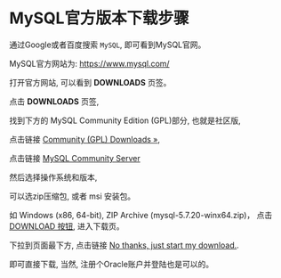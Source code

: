 # MySQL官方版本下载步骤

通过Google或者百度搜索 `MySQL`, 即可看到MySQL官网。

MySQL官方网站为: <https://www.mysql.com/>

打开官方网站, 可以看到 **DOWNLOADS** 页签。 

点击 **DOWNLOADS** 页签,

找到下方的 MySQL Community Edition (GPL)部分, 也就是社区版,

点击链接 [Community (GPL) Downloads »](https://dev.mysql.com/downloads/),

点击链接 [MySQL Community Server](https://dev.mysql.com/downloads/mysql/)

然后选择操作系统和版本,

可以选zip压缩包, 或者 msi 安装包。

如 Windows (x86, 64-bit), ZIP Archive	(mysql-5.7.20-winx64.zip)， 点击 [DOWNLOAD 按钮](https://dev.mysql.com/downloads/file/?id=473309), 进入下载页。

下拉到页面最下方, 点击链接 [No thanks, just start my download.](https://dev.mysql.com/downloads/file/?id=473309).

即可直接下载, 当然, 注册个Oracle账户并登陆也是可以的。

